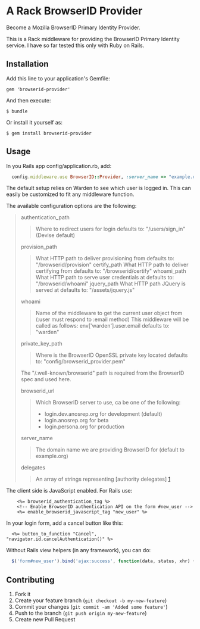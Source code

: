 # A Rack BrowserID Provider

Become a Mozilla BrowserID Primary Identity Provider.

This is a Rack middleware for providing the BrowserID Primary Identity
service. I have so far tested this only with Ruby on Rails.

## Installation

Add this line to your application's Gemfile:

    gem 'browserid-provider'

And then execute:

    $ bundle

Or install it yourself as:

    $ gem install browserid-provider

## Usage

In you Rails app config/application.rb, add:

```ruby
  config.middleware.use BrowserID::Provider, :server_name => "example.org", :delegates => ["example.com"]
```

The default setup relies on Warden to see which user is logged in. This
can easily be customized to fit any middleware function.

The available configuration options are the following:

> authentication_path 
> > Where to redirect users for login
> > defaults to: "/users/sign_in" (Devise default)
> 
> provision_path
> > What HTTP path to deliver provisioning from
> > defaults to: "/browserid/provision"
> certify_path
> > What HTTP path to deliver certifying from
> > defaults to: "/browserid/certify"
> whoami_path
> > What HTTP path to serve user credentials at
> > defaults to: "/browserid/whoami"
> jquery_path
> > What HTTP path JQuery is served at
> > defaults to: "/assets/jquery.js"
>
> whoami
> > Name of the middleware to get the current user object from (:user must respond to :email method)
> > This middleware will be called as follows: env['warden'].user.email
> > defaults to: "warden"
> 
> private_key_path
> > Where is the BrowserID OpenSSL private key located
> > defaults to: "config/browserid_provider.pem"
> 
> The "/.well-known/browserid" path is required from the BrowserID spec and used here.
> 
> browserid_url
> > Which BrowserID server to use, ca be one of the following:
> > * login.dev.anosrep.org for development (default)
> > * login.anosrep.org     for beta
> > * login.persona.org     for production
> 
> server_name
> > The domain name we are providing BrowserID for (default to example.org)
> 
> delegates
> > An array of strings representing [authority delegates] [1]

[1]: https://wiki.mozilla.org/Identity/BrowserID#BrowserID_Delegated_Support_Document "Mozilla Identity Wiki"

The client side is JavaScript enabled. For Rails use:

```erb
    <%= browserid_authentication_tag %>
    <!-- Enable BrowserID authentication API on the form #new_user -->
    <%= enable_browserid_javascript_tag "new_user" %>
```

In your login form, add a cancel button like this:

```erb
  <%= button_to_function "Cancel", "navigator.id.cancelAuthentication()" %>
```

Without Rails view helpers (in any framework), you can do:

```javascript
  $('form#new_user').bind('ajax:success', function(data, status, xhr) { navigator.id.completeAuthentication() })
```

## Contributing

1. Fork it
2. Create your feature branch (`git checkout -b my-new-feature`)
3. Commit your changes (`git commit -am 'Added some feature'`)
4. Push to the branch (`git push origin my-new-feature`)
5. Create new Pull Request
